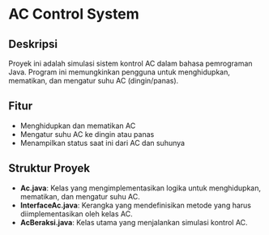 # AC Control System

## Deskripsi
Proyek ini adalah simulasi sistem kontrol AC dalam bahasa pemrograman Java. Program ini memungkinkan pengguna untuk menghidupkan, mematikan, dan mengatur suhu AC (dingin/panas).

## Fitur
- Menghidupkan dan mematikan AC
- Mengatur suhu AC ke dingin atau panas
- Menampilkan status saat ini dari AC dan suhunya

## Struktur Proyek
- **Ac.java**: Kelas yang mengimplementasikan logika untuk menghidupkan, mematikan, dan mengatur suhu AC.
- **InterfaceAc.java**: Kerangka yang mendefinisikan metode yang harus diimplementasikan oleh kelas AC.
- **AcBeraksi.java**: Kelas utama yang menjalankan simulasi kontrol AC.
